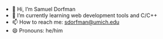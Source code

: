 - 👋 Hi, I’m Samuel Dorfman
- 🌱 I’m currently learning web development tools and C/C++
- 📫 How to reach me: sdorfman@umich.edu
- 😄 Pronouns: he/him

<!---
sdorfman14/sdorfman14 is a ✨ special ✨ repository because its `README.md` (this file) appears on your GitHub profile.
You can click the Preview link to take a look at your changes.
--->
